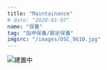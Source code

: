 ```yaml
---
title: "Maintainance"
# date: "2020-01-07"
name: "保養"
tag: "指甲保養/腳足保養"
imgsrc: "/images/DSC_9610.jpg"
---
```


![建置中](https://www.lilyhouse.com.tw/wp-content/uploads/2016/06/%E9%A0%81%E9%9D%A2%E5%BB%BA%E6%A7%8B%E4%B8%AD-01-1.png)
